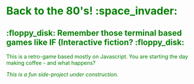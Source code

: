 <h1 style="color: green">Back to the 80's! :space_invader:</h1>

<h2 style="color: green">:floppy_disk: Remember those terminal based games like IF (Interactive fiction? :floppy_disk:</h2>

<p style="color: green">This is a retro-game based mostly on Javascript. You are starting the day making coffee - and what happens?</p>


<i style="color: green">This is a fun side-project under construction.</i>
